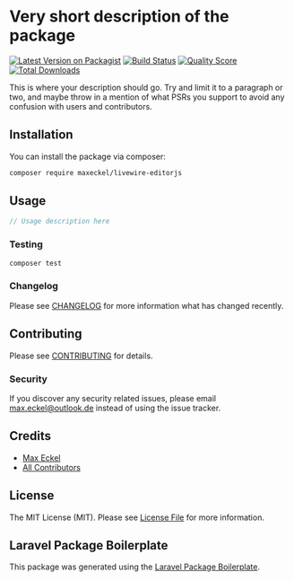 # Very short description of the package

[![Latest Version on Packagist](https://img.shields.io/packagist/v/maxeckel/livewire-editorjs.svg?style=flat-square)](https://packagist.org/packages/maxeckel/livewire-editorjs)
[![Build Status](https://img.shields.io/travis/maxeckel/livewire-editorjs/master.svg?style=flat-square)](https://travis-ci.org/maxeckel/livewire-editorjs)
[![Quality Score](https://img.shields.io/scrutinizer/g/maxeckel/livewire-editorjs.svg?style=flat-square)](https://scrutinizer-ci.com/g/maxeckel/livewire-editorjs)
[![Total Downloads](https://img.shields.io/packagist/dt/maxeckel/livewire-editorjs.svg?style=flat-square)](https://packagist.org/packages/maxeckel/livewire-editorjs)

This is where your description should go. Try and limit it to a paragraph or two, and maybe throw in a mention of what PSRs you support to avoid any confusion with users and contributors.

## Installation

You can install the package via composer:

```bash
composer require maxeckel/livewire-editorjs
```

## Usage

``` php
// Usage description here
```

### Testing

``` bash
composer test
```

### Changelog

Please see [CHANGELOG](CHANGELOG.md) for more information what has changed recently.

## Contributing

Please see [CONTRIBUTING](CONTRIBUTING.md) for details.

### Security

If you discover any security related issues, please email max.eckel@outlook.de instead of using the issue tracker.

## Credits

- [Max Eckel](https://github.com/maxeckel)
- [All Contributors](../../contributors)

## License

The MIT License (MIT). Please see [License File](LICENSE.md) for more information.

## Laravel Package Boilerplate

This package was generated using the [Laravel Package Boilerplate](https://laravelpackageboilerplate.com).